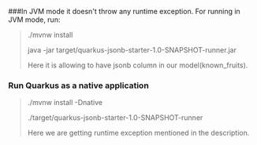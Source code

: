 ###In JVM mode it doesn't throw any runtime exception. For running in JVM mode, run:

> ./mvnw install
>
> java -jar target/quarkus-jsonb-starter-1.0-SNAPSHOT-runner.jar
>
>Here it is allowing to have jsonb column in our model(known_fruits).

### Run Quarkus as a native application
 
> ./mvnw install -Dnative
>
> ./target/quarkus-jsonb-starter-1.0-SNAPSHOT-runner
>
> Here we are getting runtime exception mentioned in the description.